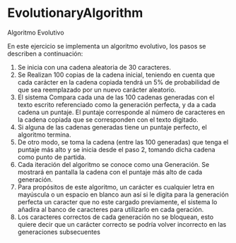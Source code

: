 # EvolutionaryAlgorithm
Algoritmo Evolutivo 

En este ejercicio se implementa un algoritmo evolutivo, los pasos se describen a continuación:
1. Se inicia con una cadena aleatoria de 30 caracteres.
2. Se Realizan 100 copias de la cadena inicial, teniendo en cuenta que cada carácter en la cadena copiada tendrá un 5% de
probabilidad de que sea reemplazado por un nuevo carácter aleatorio.
3. El sistema Compara cada una de las 100 cadenas generadas con el texto escrito referenciado como la generación perfecta, y da a cada
cadena un puntaje. El puntaje corresponde al número de caracteres en la cadena copiada que se corresponden con el
texto digitado.
4. Si alguna de las cadenas generadas tiene un puntaje perfecto, el algoritmo termina.
5. De otro modo, se toma la cadena (entre las 100 generadas) que tenga el puntaje más alto y se inicia desde el paso 2,
tomando dicha cadena como punto de partida.
6. Cada iteración del algoritmo se conoce como una Generación. Se mostrará en pantalla la cadena con el
puntaje más alto de cada generación.
7. Para propósitos de este algoritmo, un carácter es cualquier letra en mayúscula o un espacio en blanco aun así si le digita 
para la generación perfecta un caracter que no este cargado previamente, el sistema lo añadira al banco de caracteres para
utilizarlo en cada geración. 
8. Los caracteres correctos de cada generación no se bloquean, esto quiere decir que un carácter correcto se podría volver
incorrecto en las generaciones subsecuentes
